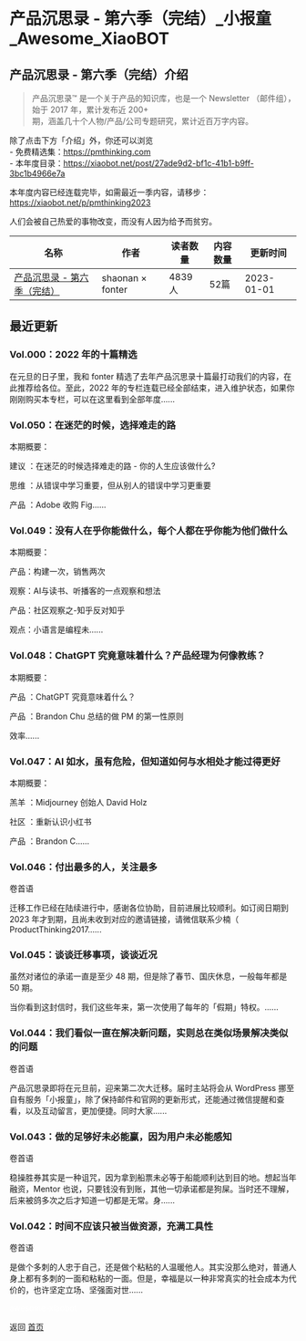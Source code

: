 # 产品沉思录 - 第六季（完结）_小报童_Awesome_XiaoBOT

## 产品沉思录 - 第六季（完结）介绍
> 产品沉思录™ 是一个关于产品的知识库，也是一个 Newsletter （邮件组），始于 2017 年，累计发布近 200+  
期，涵盖几十个人物/产品/公司专题研究，累计近百万字内容。    
    
除了点击下方「介绍」外，你还可以浏览    
\- 免费精选集：https://pmthinking.com    
\- 本年度目录：https://xiaobot.net/post/27ade9d2-bf1c-41b1-b9ff-3bc1b4966e7a    
    
本年度内容已经连载完毕，如需最近一季内容，请移步：https://xiaobot.net/p/pmthinking2023    
    
人们会被自己热爱的事物改变，而没有人因为给予而贫穷。  
  


|名称|作者|读者数量|内容数量|更新时间|
|---|---|---|---|---|
|[产品沉思录 - 第六季（完结）](https://xiaobot.net/p/pmthinking2022?refer=9c3f1c95-a052-465a-9902-f6d75080262a)|shaonan × fonter|4839人|52篇|2023-01-01|

## 最近更新
### Vol.000：2022 年的十篇精选

在元旦的日子里，我和 fonter 精选了去年产品沉思录十篇最打动我们的内容，在此推荐给各位。至此，2022
年的专栏连载已经全部结束，进入维护状态，如果你刚刚购买本专栏，可以在这里看到全部年度......

### Vol.050：在迷茫的时候，选择难走的路

本期概要：

建议 ：在迷茫的时候选择难走的路 - 你的人生应该做什么?

思维 ：从错误中学习重要，但从别人的错误中学习更重要

产品 ：Adobe 收购 Fig......

### Vol.049：没有人在乎你能做什么，每个人都在乎你能为他们做什么

本期概要：

产品：构建一次，销售两次

观察：AI与读书、听播客的一点观察和想法

产品：社区观察之-知乎反对知乎

观点：小语言是编程未......

### Vol.048：ChatGPT 究竟意味着什么？产品经理为何像教练？

本期概要：

产品  ：ChatGPT 究竟意味着什么？

产品  ：Brandon Chu 总结的做 PM 的第一性原则

效率......

### Vol.047：AI 如水，虽有危险，但知道如何与水相处才能过得更好

本期概要：

羔羊  ：Midjourney 创始人 David Holz

社区  ：重新认识小红书

产品  ：Brandon C......

### Vol.046：付出最多的人，关注最多

卷首语

迁移工作已经在陆续进行中，感谢各位协助，目前进展比较顺利。如订阅日期到 2023 年才到期，且尚未收到对应的邀请链接，请微信联系少楠（
ProductThinking2017......

### Vol.045：谈谈迁移事项，谈谈近况

虽然对诸位的承诺一直是至少 48 期，但是除了春节、国庆休息，一般每年都是 50 期。

当你看到这封信时，我们这些年来，第一次使用了每年的「假期」特权。......

### Vol.044：我们看似一直在解决新问题，实则总在类似场景解决类似的问题

卷首语

产品沉思录即将在元旦前，迎来第二次大迁移。届时主站将会从 WordPress
挪至自有服务「小报童」，除了保持邮件和官网的更新形式，还能通过微信提醒和查看，以及互动留言，更加便捷。同时大家......

### Vol.043：做的足够好未必能赢，因为用户未必能感知

卷首语

稳操胜券其实是一种诅咒，因为拿到船票未必等于船能顺利达到目的地。想起当年融资，Mentor
也说，只要钱没有到账，其他一切承诺都是狗屎。当时还不理解，后来被鸽多次之后才知道一切都是无常。身......

### Vol.042：时间不应该只被当做资源，充满工具性

卷首语

是做个多刺的人忠于自己，还是做个粘粘的人温暖他人。其实没那么绝对，普通人身上都有多刺的一面和粘粘的一面。但是，幸福是以一种非常真实的社会成本为代价的，也许坚定立场、坚强面对世......


<a href="https://github.com/Reno9527/awesome-xiaobot" style="color: white; text-decoration: none;">awesome-xiaobot</a>

返回 [首页](../README.md)
